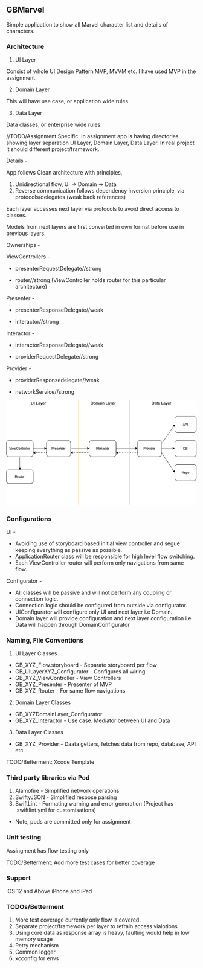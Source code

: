 ## GBMarvel

Simple application to show all Marvel character list and details of characters.

### Architecture 

1. UI Layer

Consist of whole UI Design Pattern MVP, MVVM etc. 
I have used MVP in the assignment

2. Domain Layer

This will have use case, or application wide rules.

3. Data Layer

Data classes, or enterprise wide rules.

//TODO/Assignment Specific: In assignment app is having directories showing layer separation UI Layer, Domain Layer, Data Layer. In real project it should different project/framework.

Details -

App follows Clean architecture with principles,
1. Unidirectional flow,  UI -> Domain -> Data
2. Reverse communication follows dependency inversion principle, via protocols/delegates (weak back references)

Each layer accesses next layer via protocols to avoid direct access to classes.

Models from next layers are first converted in own format before use in previous layers.

Ownerships - 

ViewControllers -

* presenterRequestDelegate//strong

* router//strong (ViewController holds router for this particular architecture)

Presenter - 

* presenterResponseDelegate//weak

* interactor//strong

Interactor -

* interactorResponseDelegate//weak

* providerRequestDelegate//strong

Provider  -

* providerResponsedelegate//weak

* networkService//strong

![](Diagram.png)

### Configurations

UI - 
* Avoiding use of storyboard based initial view controller and segue keeping everything as passive as possible.
* ApplicationRouter class will be responsible for high level flow switching.
* Each ViewController router will perform only navigations from same flow.

Configurator - 
* All classes will be passive and will not perform any coupling or connection logic. 
* Connection logic should be configured from outside via configurator.
* UIConfigurator will configure only UI and next layer i.e Domain. 
* Domain layer will provide configuration and next layer configuration i.e Data will happen through DomainConfigurator

### Naming, File Conventions

1. UI Layer Classes

* GB_XYZ_Flow.storyboard - Separate storyboard per flow
* GB_UILayerXYZ_Configurator - Configures all wiring
* GB_XYZ_ViewController - View Controllers
* GB_XYZ_Presenter - Presenter of MVP
* GB_XYZ_Router - For same flow navigations

2. Domain Layer Classes

* GB_XYZDomainLayer_Configurator 
* GB_XYZ_Interactor - Use case. Mediator between UI and Data

3. Data Layer Classes

* GB_XYZ_Provider - Daata getters, fetches data from repo, database, API etc


TODO/Betterment:  Xcode Template


### Third party libraries via Pod 

1. Alamofire - Simplified network operations 
2. SwiftyJSON - Simplified respose parsing 
3. SwiftLint - Formating warning and error generation  (Project has .swiftlint.yml for customisations)
*  Note, pods are committed only for assignment 

### Unit testing
Assingment has flow testing only

TODO/Betterment: Add more test cases for better coverage

### Support
iOS 12 and Above 
iPhone and iPad


### TODOs/Betterment
1. More test coverage currently only flow is covered.
2. Separate project/framework per layer to refrain access vialotions 
3. Using core data as response array is heavy, faulting would help in low memory usage
4. Retry mechanism
5. Common logger 
6. xcconfig for envs

